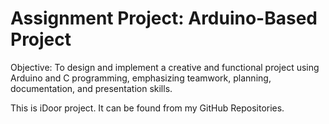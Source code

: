 # Assignment Project: Arduino-Based Project

Objective:
To design and implement a creative and functional project using Arduino and C programming, emphasizing teamwork, planning, documentation, and presentation skills.

This is iDoor project. It can be found from my GitHub Repositories.